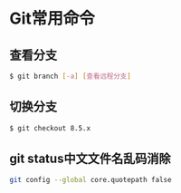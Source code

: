 # Git常用命令

## 查看分支

```bash
$ git branch [-a] [查看远程分支]
```

## 切换分支

```bash
$ git checkout 8.5.x
```

## git status中文文件名乱码消除

```bash
git config --global core.quotepath false
```
